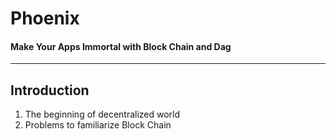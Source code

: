# Phoenix
#### Make Your Apps Immortal with Block Chain and Dag
-------------------------------------------------------

## Introduction
1. The beginning of decentralized world
1. Problems to familiarize Block Chain
 
